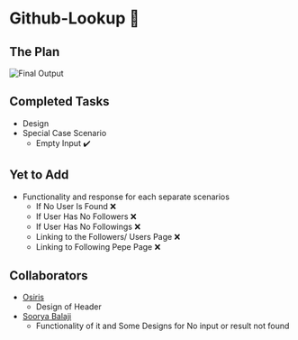 # Github-Lookup 🔎


## The Plan
 ![Final Output](https://github.com/NirmithVictor/Github-Lookup/blob/main/plan.png)


## Completed Tasks
- Design
- Special Case Scenario 
  - Empty Input ✔️

## Yet to Add
- Functionality and response for each separate scenarios
  - If No User Is Found ❌
  - If User Has No Followers ❌
  - If User Has No Followings ❌
  - Linking to the Followers/ Users Page ❌
  - Linking to Following Pepe Page ❌

## Collaborators
- [Osiris](https://github.com/PrivyLabs) 
    - Design of Header
- [Soorya Balaji](https://www.instagram.com/_celestial_03/) 
    - Functionality of it and Some Designs for No input or result not found
